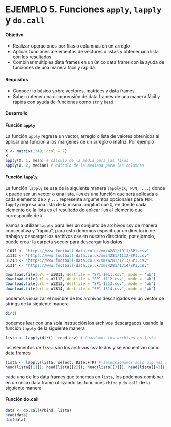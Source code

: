 # EJEMPLO 5. Funciones `apply`, `lapply` y `do.call`

#### Objetivo

- Realizar operaciones por filas o columnas en un arreglo
- Aplicar funciones a elementos de vectores o listas y obtener una lista con los resultados
- Combinar múltiples data frames en un único data frame con la ayuda de funciones de una manera fácil y rápida

#### Requisitos

- Conocer lo básico sobre vectores, matrices y data frames
- Saber obtener una comprensión de data frames de una manera fácil y rápida con ayuda de funciones como `str` y `head`

#### Desarrollo

#### Función `apply`

La función `apply` regresa un vector, arreglo o lista de valores obtenidos al aplicar una función a los márgenes de un arreglo o matriz. Por ejemplo

```R
X <- matrix(1:49, ncol = 7)
X
apply(X, 1, mean) # cálculo de la media para las filas
apply(X, 2, median) # cálculo de la mediana para las columnas
```

#### Función `lapply`

La función `lapply` se usa de la siguiente manera `lapply(X, FUN, ...)` donde `X` puede ser un vector o una lista, `FUN` es una función que será aplicada a cada elemento de `X` y `...` representa argumentos opcionales para `FUN`. `lapply` regresa una lista de la misma longitud que `X`, en donde cada elemento de la lista es el resultado de aplicar `FUN` al elemento que corresponde de `X`.

Vamos a utilizar `lapply` para leer un conjunto de archivos csv de manera consecutiva y "rápida", para esto debemos especificar un directorio de trabajo y descargar los archivos csv en nuestro directorio, por ejemplo, puede crear la carpeta soccer para descargar los datos

```R
u1011 <- "https://www.football-data.co.uk/mmz4281/1011/SP1.csv"
u1112 <- "https://www.football-data.co.uk/mmz4281/1112/SP1.csv"
u1213 <- "https://www.football-data.co.uk/mmz4281/1213/SP1.csv"
u1314 <- "https://www.football-data.co.uk/mmz4281/1314/SP1.csv"

download.file(url = u1011, destfile = "SP1-1011.csv", mode = "wb")
download.file(url = u1112, destfile = "SP1-1112.csv", mode = "wb")
download.file(url = u1213, destfile = "SP1-1213.csv", mode = "wb")
download.file(url = u1314, destfile = "SP1-1314.csv", mode = "wb")
```

podemos visualizar el nombre de los archivos descargados en un vector de strings de la siguiente manera

```R
dir()
```

podemos leer con una sola instrucción los archivos descargados usando la función `lapply` de la siguiente manera

```R
lista <- lapply(dir(), read.csv) # Guardamos los archivos en lista
```

los elementos de `lista` son los archivos csv leidos y se encuentran como data frames

```R
lista <- lapply(lista, select, Date:FTR) # seleccionamos solo algunas columnas de cada data frame
head(lista[[1]]); head(lista[[2]]); head(lista[[3]]); head(lista[[4]])
```

cada uno de los data frames que tenemos en `lista`, los podemos combinar en un único data frame utilizando las funciones `rbind` y `do.call`
de la siguiente manera

#### Función do.call

```R
data <- do.call(rbind, lista)
head(data)
dim(data)
```
